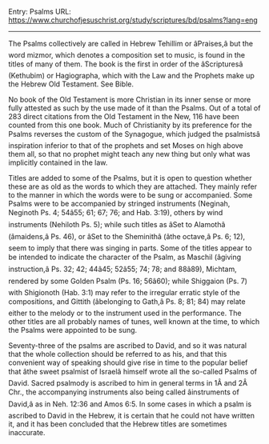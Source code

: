 Entry: Psalms
URL: https://www.churchofjesuschrist.org/study/scriptures/bd/psalms?lang=eng

---

The Psalms collectively are called in Hebrew Tehillim or âPraises,â but the word mizmor, which denotes a composition set to music, is found in the titles of many of them. The book is the first in order of the âScripturesâ (Kethubim) or Hagiographa, which with the Law and the Prophets make up the Hebrew Old Testament. See Bible.

No book of the Old Testament is more Christian in its inner sense or more fully attested as such by the use made of it than the Psalms. Out of a total of 283 direct citations from the Old Testament in the New, 116 have been counted from this one book. Much of Christianity by its preference for the Psalms reverses the custom of the Synagogue, which judged the psalmistsâ inspiration inferior to that of the prophets and set Moses on high above them all, so that no prophet might teach any new thing but only what was implicitly contained in the law.

Titles are added to some of the Psalms, but it is open to question whether these are as old as the words to which they are attached. They mainly refer to the manner in which the words were to be sung or accompanied. Some Psalms were to be accompanied by stringed instruments (Neginah, Neginoth Ps. 4; 54â55; 61; 67; 76; and Hab. 3:19), others by wind instruments (Nehiloth Ps. 5); while such titles as âSet to Alamothâ (âmaidens,â Ps. 46), or âSet to the Sheminithâ (âthe octave,â Ps. 6; 12), seem to imply that there was singing in parts. Some of the titles appear to be intended to indicate the character of the Psalm, as Maschil (âgiving instruction,â Ps. 32; 42; 44â45; 52â55; 74; 78; and 88â89), Michtam, rendered by some Golden Psalm (Ps. 16; 56â60); while Shiggaion (Ps. 7) with Shigionoth (Hab. 3:1) may refer to the irregular erratic style of the compositions, and Gittith (âbelonging to Gath,â Ps. 8; 81; 84) may relate either to the melody or to the instrument used in the performance. The other titles are all probably names of tunes, well known at the time, to which the Psalms were appointed to be sung.

Seventy-three of the psalms are ascribed to David, and so it was natural that the whole collection should be referred to as his, and that this convenient way of speaking should give rise in time to the popular belief that âthe sweet psalmist of Israelâ himself wrote all the so-called Psalms of David. Sacred psalmody is ascribed to him in general terms in 1Â and 2Â Chr., the accompanying instruments also being called âinstruments of David,â as in Neh. 12:36 and Amos 6:5. In some cases in which a psalm is ascribed to David in the Hebrew, it is certain that he could not have written it, and it has been concluded that the Hebrew titles are sometimes inaccurate.
